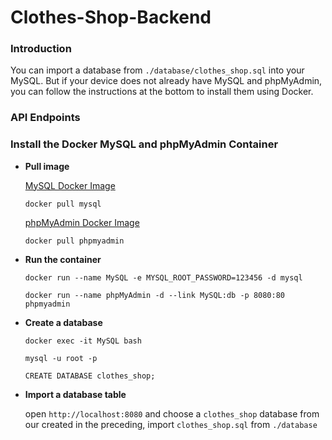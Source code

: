 # Clothes-Shop-Backend

<h3>Introduction</h3>

You can import a database from `./database/clothes_shop.sql` into your MySQL. But if your device does not already have MySQL and phpMyAdmin,
you can follow the instructions at the bottom to install them using Docker.

<h3>API Endpoints</h3>


<h3>Install the Docker MySQL and phpMyAdmin Container</h3>

<ul>
<li>

<strong>Pull image</strong>
<p><a href="https://hub.docker.com/_/mysql">MySQL Docker Image</a></p>

```
docker pull mysql
```
<p><a href="https://hub.docker.com/_/phpmyadmin">phpMyAdmin Docker Image</a></p>

```
docker pull phpmyadmin
```
</li>
<li>

<strong>Run the container</strong>

```
docker run --name MySQL -e MYSQL_ROOT_PASSWORD=123456 -d mysql
```

```
docker run --name phpMyAdmin -d --link MySQL:db -p 8080:80 phpmyadmin
```
</li>
<li>

<strong>Create a database</strong>

```
docker exec -it MySQL bash
```

```
mysql -u root -p
```

```
CREATE DATABASE clothes_shop;
```
</li>
<li>
<strong>Import a database table</strong>
 
open `http://localhost:8080` and choose a `clothes_shop` database from our created in the preceding, import `clothes_shop.sql` from `./database`
</li>

</ul>
